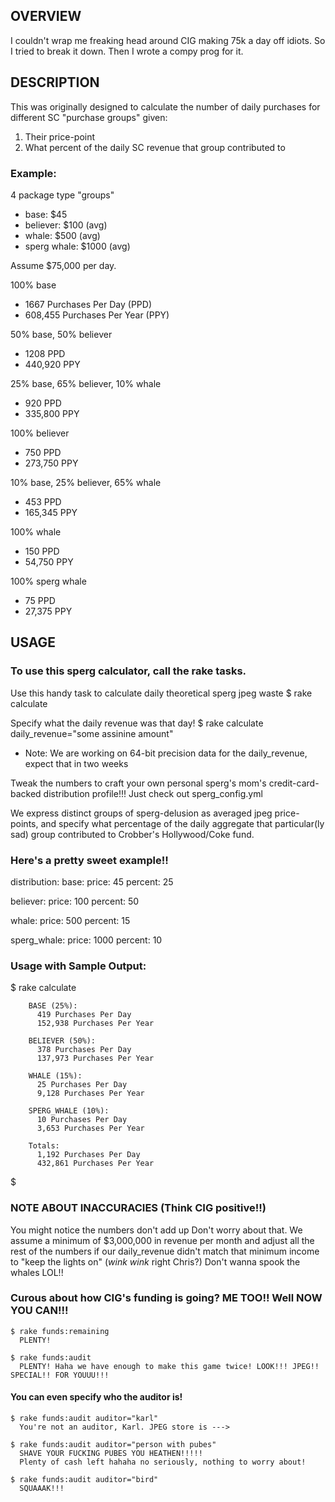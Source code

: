 ## OVERVIEW

I couldn't wrap me freaking head around CIG making 75k a day off idiots.
So I tried to break it down. Then I wrote a compy prog for it.


## DESCRIPTION

This was originally designed to calculate the number of daily purchases for different SC "purchase groups" given:
 1. Their price-point
 2. What percent of the daily SC revenue that group contributed to

### Example:

4 package type "groups"
 * base: $45
 * believer: $100 (avg)
 * whale: $500 (avg)
 * sperg whale: $1000 (avg)

Assume $75,000 per day.

100% base
 * 1667 Purchases Per Day (PPD)
 * 608,455 Purchases Per Year (PPY)

50% base, 50% believer
 * 1208 PPD
 * 440,920 PPY

25% base, 65% believer, 10% whale
 * 920 PPD
 * 335,800 PPY

100% believer
 * 750 PPD
 * 273,750 PPY

10% base, 25% believer, 65% whale
 * 453 PPD
 * 165,345 PPY

100% whale
 * 150 PPD
 * 54,750 PPY

100% sperg whale
 * 75 PPD
 * 27,375 PPY


## USAGE

### To use this sperg calculator, call the rake tasks.

Use this handy task to calculate daily theoretical sperg jpeg waste
    $ rake calculate

Specify what the daily revenue was that day!
    $ rake calculate daily_revenue="some assinine amount"

 * Note: We are working on 64-bit precision data for the daily_revenue, expect that in two weeks

Tweak the numbers to craft your own personal sperg's mom's credit-card-backed distribution profile!!!
Just check out sperg_config.yml

We express distinct groups of sperg-delusion as averaged jpeg price-points,
and specify what percentage of the daily aggregate that particular(ly sad) group
contributed to Crobber's Hollywood/Coke fund.

### Here's a pretty sweet example!!

distribution:
  base:
    price: 45
    percent: 25

  believer:
    price: 100
    percent: 50

  whale:
    price: 500
    percent: 15

  sperg_whale:
    price: 1000
    percent: 10


### Usage with Sample Output:
$ rake calculate

        BASE (25%):
          419 Purchases Per Day
          152,938 Purchases Per Year

        BELIEVER (50%):
          378 Purchases Per Day
          137,973 Purchases Per Year

        WHALE (15%):
          25 Purchases Per Day
          9,128 Purchases Per Year

        SPERG_WHALE (10%):
          10 Purchases Per Day
          3,653 Purchases Per Year

        Totals:
          1,192 Purchases Per Day
          432,861 Purchases Per Year

$

### NOTE ABOUT INACCURACIES (Think CIG positive!!)
  You might notice the numbers don't add up
  Don't worry about that. We assume a minimum of $3,000,000 in revenue per month and adjust
  all the rest of the numbers if our daily_revenue didn't match that minimum income to
  "keep the lights on" (*wink wink* right Chris?)
  Don't wanna spook the whales LOL!!

### Curous about how CIG's funding is going? ME TOO!! Well NOW YOU CAN!!!

    $ rake funds:remaining
      PLENTY!

    $ rake funds:audit
      PLENTY! Haha we have enough to make this game twice! LOOK!!! JPEG!! SPECIAL!! FOR YOUUU!!!

#### You can even specify who the auditor is!

    $ rake funds:audit auditor="karl"
      You're not an auditor, Karl. JPEG store is --->

    $ rake funds:audit auditor="person with pubes"
      SHAVE YOUR FUCKING PUBES YOU HEATHEN!!!!!
      Plenty of cash left hahaha no seriously, nothing to worry about!

    $ rake funds:audit auditor="bird"
      SQUAAAK!!!
